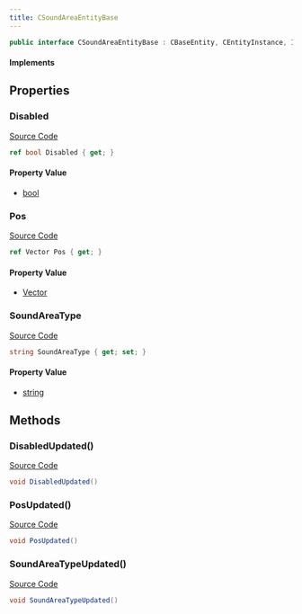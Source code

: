 ```yaml
---
title: CSoundAreaEntityBase
---
```


```csharp
public interface CSoundAreaEntityBase : CBaseEntity, CEntityInstance, ISchemaClass<CEntityInstance>, ISchemaClass<CBaseEntity>, ISchemaClass<CSoundAreaEntityBase>, ISchemaField, ISchemaClass, INativeHandle
```

#### Implements

## Properties

### Disabled

[Source Code](https://github.com/swiftly-solution/swiftlys2/blob/main/managed/src/SwiftlyS2.Generated/Schemas/Interfaces/CSoundAreaEntityBase.cs#L17)

```csharp
ref bool Disabled { get; }
```

#### Property Value

- [bool](https://learn.microsoft.com/dotnet/api/system.boolean)

### Pos

[Source Code](https://github.com/swiftly-solution/swiftlys2/blob/main/managed/src/SwiftlyS2.Generated/Schemas/Interfaces/CSoundAreaEntityBase.cs#L21)

```csharp
ref Vector Pos { get; }
```

#### Property Value

- [Vector](/docs/api/shared/natives/vector)

### SoundAreaType

[Source Code](https://github.com/swiftly-solution/swiftlys2/blob/main/managed/src/SwiftlyS2.Generated/Schemas/Interfaces/CSoundAreaEntityBase.cs#L19)

```csharp
string SoundAreaType { get; set; }
```

#### Property Value

- [string](https://learn.microsoft.com/dotnet/api/system.string)

## Methods

### DisabledUpdated()

[Source Code](https://github.com/swiftly-solution/swiftlys2/blob/main/managed/src/SwiftlyS2.Generated/Schemas/Interfaces/CSoundAreaEntityBase.cs#L23)

```csharp
void DisabledUpdated()
```

### PosUpdated()

[Source Code](https://github.com/swiftly-solution/swiftlys2/blob/main/managed/src/SwiftlyS2.Generated/Schemas/Interfaces/CSoundAreaEntityBase.cs#L25)

```csharp
void PosUpdated()
```

### SoundAreaTypeUpdated()

[Source Code](https://github.com/swiftly-solution/swiftlys2/blob/main/managed/src/SwiftlyS2.Generated/Schemas/Interfaces/CSoundAreaEntityBase.cs#L24)

```csharp
void SoundAreaTypeUpdated()
```


